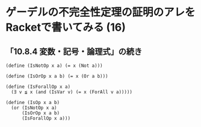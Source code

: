 # ゲーデルの不完全性定理の証明のアレをRacketで書いてみる (16)

## 「10.8.4 変数・記号・論理式」の続き

```
(define (IsNotOp x a) (= x (Not a)))

(define (IsOrOp x a b) (= x (Or a b)))

(define (IsForallOp x a)
  (∃ v ≦ x (and (IsVar v) (= x (ForAll v a)))))

(define (IsOp x a b)
  (or (IsNotOp x a)
      (IsOrOp x a b)
      (IsForallOp x a)))
```